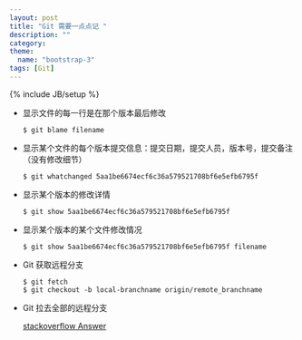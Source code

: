```yaml
---
layout: post
title: "Git 需要一点点记 "
description: ""
category: 
theme: 
  name: "bootstrap-3"
tags: [Git]
---
```

{% include JB/setup %}


* 显示文件的每一行是在那个版本最后修改

    ```shell
    $ git blame filename
    ```

* 显示某个文件的每个版本提交信息：提交日期，提交人员，版本号，提交备注（没有修改细节）

    ```shell
    $ git whatchanged 5aa1be6674ecf6c36a579521708bf6e5efb6795f
    ```

* 显示某个版本的修改详情

    ```shell
    $ git show 5aa1be6674ecf6c36a579521708bf6e5efb6795f
    ```

* 显示某个版本的某个文件修改情况

    ```shell
    $ git show 5aa1be6674ecf6c36a579521708bf6e5efb6795f filename
    ```

* Git 获取远程分支

    ```shell
    $ git fetch
    $ git checkout -b local-branchname origin/remote_branchname
    ```

* Git 拉去全部的远程分支

    [stackoverflow Answer](http://stackoverflow.com/questions/10312521/how-to-fetch-all-git-branches)




